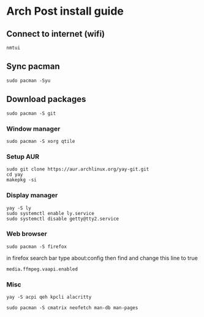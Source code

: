 # Arch Post install guide
## Connect to internet (wifi)
```
nmtui
```

## Sync pacman
```
sudo pacman -Syu
```

## Download packages
```
sudo pacman -S git
```

### Window manager
```
sudo pacman -S xorg qtile
```
### Setup AUR
```
sudo git clone https://aur.archlinux.org/yay-git.git
cd yay
makepkg -si
```
### Display manager
```
yay -S ly
sudo systemctl enable ly.service
sudo systemctl disable getty@tty2.service
```
### Web browser
```
sudo pacman -S firefox
```
in firefox search bar type about:config then find and change this line to true
```
media.ffmpeg.vaapi.enabled
```
### Misc
```
yay -S acpi qeh kpcli alacritty
```
```
sudo pacman -S cmatrix neofetch man-db man-pages
```
